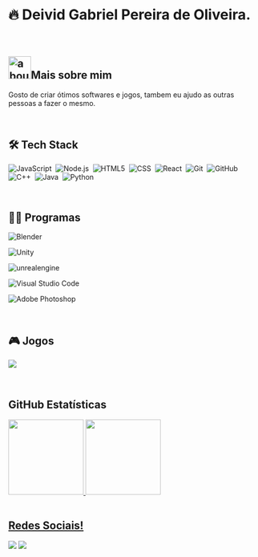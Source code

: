 # 🔥 Deivid Gabriel Pereira de Oliveira.

<br>

## <img width="45" alt="about" src="https://raw.github.com/elizarov/elizarov/master/about.png">Mais sobre mim

Gosto de criar ótimos softwares e jogos, tambem eu ajudo as outras pessoas a fazer o mesmo.

<br>

## 🛠 Tech Stack
![JavaScript](https://img.shields.io/badge/JavaScript-F7DF1E?style=for-the-badge&logo=javascript&logoColor=black)&nbsp;
![Node.js](https://img.shields.io/badge/Node.js-43853D?style=for-the-badge&logo=node.js&logoColor=white)&nbsp;
![HTML5](https://img.shields.io/badge/HTML5-E34F26?style=for-the-badge&logo=html5&logoColor=white)&nbsp;
![CSS](https://img.shields.io/badge/CSS3-1572B6?style=for-the-badge&logo=css3&logoColor=white)&nbsp;
![React](https://img.shields.io/badge/React-20232A?style=for-the-badge&logo=react&logoColor=61DAFB)&nbsp;
![Git](https://img.shields.io/badge/Git-E34F26?style=for-the-badge&logo=git&logoColor=white)&nbsp;
![GitHub](https://img.shields.io/badge/GitHub-100000?style=for-the-badge&logo=github&logoColor=white)&nbsp;
![C++](https://img.shields.io/badge/C%23-239120?style=for-the-badge&logo=c-sharp&logoColor=white)&nbsp;
![Java](https://img.shields.io/badge/Java-ED8B00?style=for-the-badge&logo=java&logoColor=white)&nbsp;
![Python](https://img.shields.io/badge/Python-14354C?style=for-the-badge&logo=python&logoColor=white)&nbsp;

<br>

## 👨‍💻 Programas
![Blender](https://img.shields.io/badge/Blender-orange?style=for-the-badge&logo=Blender&logoColor=white)&nbsp;

![Unity](https://img.shields.io/badge/Unity-14354C?style=for-the-badge&logo=Unity&logoColor=white)&nbsp;

![unrealengine](https://img.shields.io/badge/UnrealEngine-14354C?style=for-the-badge&logo=UnrealEngine&logoColor=black)&nbsp;

![Visual Studio Code](https://img.shields.io/badge/-VSCODE-14354C?style=for-the-badge&logo=visual-studio-code&logoColor=007ACC)&nbsp;

![Adobe Photoshop](https://img.shields.io/badge/-VSCODE-14354C?style=for-the-badge&logo=adobe-Photoshop&logoColor=007ACC)&nbsp;

<br>

## 🎮 Jogos
<p align="left">
  <a href="https://steamcommunity.com/id/deividgabrielp/">
  <img src="https://img.shields.io/badge/Steam-000000?style=for-the-badge&logo=steam&logoColor=white&" /></a>
</p>

<br>

## GitHub Estatísticas
<div align="left">
  <a href="https://github.com/deividgabrielpeira">
  <img height="150em" src="https://github-readme-stats.vercel.app/api?username=deividgabrielpeira&show_icons=true&theme=dracula&include_all_commits=true&count_private=true"/>
  <img height="150em" src="https://github-readme-stats.vercel.app/api/top-langs/?username=deividgabrielpeira&layout=compact&langs_count=7&theme=dracula"/>
</div>
 
<br>

## Redes Sociais!
<p align="left">
  <a href="https://www.linkedin.com/in/deivid-gabriel-pereira-de-oliveira-30769a20a/" alt="Linkedin">
  <img src="https://img.shields.io/badge/LinkedIn-0077B5?style=for-the-badge&logo=linkedin&logoColor=white" /></a>

  <a href="#" alt="Instagram">
  <img src="https://img.shields.io/badge/Instagram-E4405F?style=for-the-badge&logo=instagram&logoColor=white"/></a>
</p>